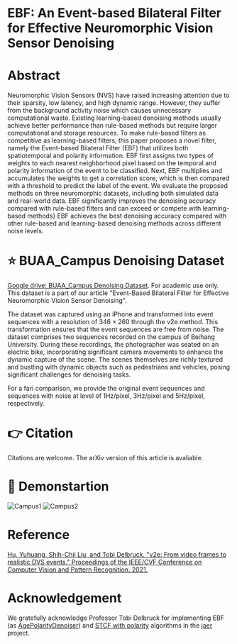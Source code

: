 # EBF: An Event-based Bilateral Filter for Effective Neuromorphic Vision Sensor Denoising

# Abstract
Neuromorphic Vision Sensors (NVS) have raised increasing attention due to their sparsity, low latency, and high dynamic range. However, they suffer from the background activity noise which causes unnecessary computational waste. Existing learning-based denoising methods usually achieve better performance than rule-based methods but require larger computational and storage resources. To make rule-based filters as competitive as learning-based filters, this paper proposes a novel filter, namely the Event-based Bilateral Filter (EBF) that utilizes both spatiotemporal and polarity information. EBF first assigns two types of weights to each nearest neighborhood pixel based on the temporal and polarity information of the event to be classified. Next, EBF multiplies and accumulates the weights to get a correlation score, which is then compared with a threshold to predict the label of the event. We evaluate the proposed methods on three neuromorphic datasets, including both simulated data and real-world data. EBF significantly improves the denoising accuracy compared with rule-based filters and can exceed or compete with learning-based methods}
EBF achieves the best denoising accuracy compared with other rule-based and learning-based denoising methods across different noise levels.

# :star: BUAA_Campus Denoising Dataset
[Google drive: BUAA_Campus Denoising Dataset](https://drive.google.com/drive/folders/1NiswzR7yJ9z_nxOyc7dXW76b0hXZdViz?usp=sharing). For academic use only. This dataset is a part of our article "Event-Based Bilateral Filter for Effective Neuromorphic Vision Sensor Denoising". 

The dataset was captured using an iPhone and transformed into event sequences with a resolution of $346\times260$ through the v2e method. This transformation ensures that the event sequences are free from noise. The dataset comprises two sequences recorded on the campus of Beihang University. During these recordings, the photographer was seated on an electric bike, incorporating significant camera movements to enhance the dynamic capture of the scene. The scenes themselves are richly textured and bustling with dynamic objects such as pedestrians and vehicles, posing significant challenges for denoising tasks.

For a fari comparison, we provide the original event sequences and sequences with noise at level of 1Hz/pixel, 3Hz/pixel and 5Hz/pixel, respectively.

# :point_right: Citation
Citations are welcome. The arXiv version of this article is avaliable.

# :dizzy: Demonstartion
![Campus1](https://github.com/shicy17/BUAA_campus/blob/main/Demonstration/Campus1.gif?raw=true "Campus1") ![Campus2](https://github.com/shicy17/BUAA_campus/blob/main/Demonstration/Campus2.gif?raw=true "Campus2")

# Reference

[Hu, Yuhuang, Shih-Chii Liu, and Tobi Delbruck. "v2e: From video frames to realistic DVS events." Proceedings of the IEEE/CVF Conference on Computer Vision and Pattern Recognition. 2021.](http://arxiv.org/abs/2006.07722)

# Acknowledgement
We gratefully acknowledge Professor Tobi Delbruck for implementing EBF (as [AgePolarityDenoiser](https://github.com/SensorsINI/jaer/blob/master/src/net/sf/jaer/eventprocessing/filter/AgePolarityDenoiser.java)) and [STCF with polarity](https://github.com/SensorsINI/jaer/blob/master/src/net/sf/jaer/eventprocessing/filter/SpatioTemporalCorrelationFilter.java) algorithms in the [jaer](https://github.com/SensorsINI/jaer) project.


